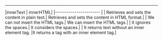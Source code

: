 _______________________
|innerText | innerHTML|
|----------------------- |
| Retrieves and sets the content in plain text.|	Retrieves and sets the content in HTML format.|
| We can not insert the HTML tags.|	We can insert the HTML tags.|
| It ignores the spaces.|	It considers the spaces.|
| It returns text without an inner element tag.	|It returns a tag with an inner element tag.|
